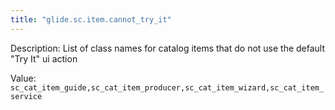 ```yaml
---
title: "glide.sc.item.cannot_try_it"
---
```


Description: List of class names for catalog items that do not use the default "Try It" ui action

Value: `sc_cat_item_guide,sc_cat_item_producer,sc_cat_item_wizard,sc_cat_item_service`